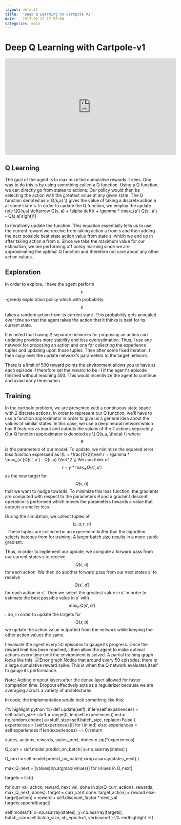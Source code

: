 ```yaml
---
layout: default
title:  "Deep Q Learning on Cartpole V1"
date:   2017-02-22 17:50:00
categories: main
---
```


# Deep Q Learning with Cartpole-v1
<div class="center">
<iframe width="560" height="315" src="https://www.youtube.com/embed/g1tkRsO5NiY" frameborder="0" allowfullscreen></iframe>
</div>

## Q Learning
The goal of the agent is to maximize the cumulative rewards it sees. One way to do this is by using something called a Q function. Using a Q function, we can directly go from states to actions. Our policy would then be selecting the action with the greatest value at any given state. The Q function denoted as \\( Q(s,a)  \\) gives the value of taking a discrete action a at some state s. In order to update the Q function,
we employ the update rule
\\[Q(s,a) \leftarrow Q(s, a) + \alpha \left[r + \gamma * \max_{a'} Q(s', a') - Q(s,a)\right]\\]

to iteratively update the function. This equation essentially tells us to use the current reward we receive from taking action a from s and then adding the
next possible best state action value from state s' which we end up in after taking action a from s. Since we take the maximum value for our estimation, we are performing off policy learning since we are approximating the optimal Q function and therefore not care about any other action values.

## Exploration

In order to explore, I have the agent perform $$\epsilon$$-greedy exploration policy which with probability $$\epsilon$$ takes a random action from its current state. This probability gets annealed over time so that the agent takes the action that it thinks is best for its current state.

It is noted that having 2 separate networks for proposing an action and updating provides more stability and less overestimation. Thus, I use one network for proposing an action and one for collecting the experience tuples and updating upon those tuples. Then after some fixed iteration, I then copy over the update network's parameters to the target network.

There is a limit of 500 reward points the environment allows you to have at each episode. I therefore set the reward to be -1 if the agent's episode finished without reaching 500. This would incentivize the agent to continue and avoid early termination.

## Training
In the cartpole problem, we are presented with a continuous state space with 2 discrete actions. In order to represent our Q function, we'll have to use a function
approximator in order to give us a general idea about the values of similar states. In this case, we use a deep neural network which has 8 features as input and outputs the values of the 2 actions separately. Our Q function approximator is denoted as \\( Q(s,a, \theta) \\) where $$\theta$$ is the parameters of our model.
To update, we minimize the squared error loss function expressed as
\\[L = \frac{1}{2}\Vert r + \gamma * \max_{a'}Q(s', a') - Q(s,a) \Vert^2 \\]
We can think of $$r + \gamma * \max_{a'}Q(s', a')$$ as the new target for $$Q(s,a)$$ that we want to nudge towards.
To minimize this loss function, the gradients are computed with respect to the parameters $\theta$ and a gradient descent operation is performed which moves the parameters towards a value that outputs a smaller loss.

During the simulation, we collect tuples of $$(s,a,r,s')$$. These tuples are collected in an experience buffer that the algorithm selects batches from for training. A larger batch size results in a more stable gradient.

Thus, in order to implement our update, we compute a forward pass from our current states s to receive $$Q(s,a)$$ for each action. We then do another forward pass from our next states s' to receive $$Q(s', a')$$ for each action in s'. Then we select the greatest value in s' in order to estimate the best possible value in s' with $$\max_{a'}Q(s',a')$$. So, in order to update the targets for $$Q(s,a)$$ we update the action value outputted from the network while keeping the other action values the same.

I evaluate the agent every 50 episodes to gauge its progress. Once the reward limit has been reached, I then allow the agent to make optimal actions every time until the environment is solved. A partial training graph looks like this:
![Error graph](https://cloud.githubusercontent.com/assets/4509894/23288500/cdd90532-f9f8-11e6-84c2-0def8c5463ff.png)
Notice that around every 50 episodes, there is a large cumulative reward spike. This is when the Q network evaluates itself to gauge its performance.

Note: Adding dropout layers after the dense layer allowed for faster completion time. Dropout effectively acts as a regularizer because we are averaging across a variety of architectures.

In code, the implementation would look something like this:

{% highlight python %}
def update(self):
  if len(self.experiences) > self.batch_size:
    stuff = range(0, len(self.experiences))
    ind = np.random.choice(
      a=stuff,
      size=self.batch_size,
      replace=False
    )
    experiences = [self.experiences[i] for i in ind]
  else:
    experiences = self.experiences
    if len(experiences) == 0:
      return

  states, actions, rewards, states_next, dones = zip(*experiences)

  Q_curr = self.model.predict_on_batch(
    x=np.asarray(states)
  )

  Q_next = self.model.predict_on_batch(
    x=np.asarray(states_next)
  )

  max_Q_next = [values[np.argmax(values)] for values in Q_next]

  targets = list()

  for curr_val, action, reward, next_val, done in zip(Q_curr, actions, rewards, max_Q_next, dones):
    target = curr_val
    if done:
      target[action] = reward
    else:
      target[action] = reward + self.discount_factor * next_val
    targets.append(target)

  self.model.fit(
    x=np.asarray(states),
    y=np.asarray(targets),
    batch_size=self.batch_size,
    nb_epoch=1,
    verbose=0
  )
{% endhighlight %}


[OpenAI-gh]: https://github.com/jchen114/OpenAIGym
[OpenAI]:    http://gym.openai.com
